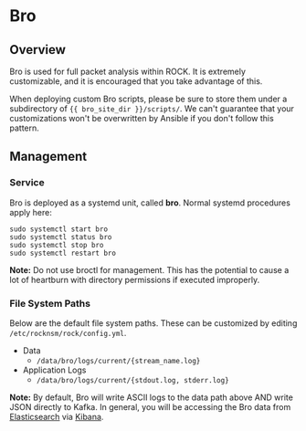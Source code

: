 # Bro

## Overview
Bro is used for full packet analysis within ROCK. It is extremely customizable, and it is encouraged that you take advantage of this.

When deploying custom Bro scripts, please be sure to store them under a subdirectory of `{{ bro_site_dir }}/scripts/`. We can't guarantee that your customizations won't be overwritten by Ansible if you don't follow this pattern.

## Management

### Service
Bro is deployed as a systemd unit, called **bro**. Normal systemd procedures apply here:

```
sudo systemctl start bro
sudo systemctl status bro
sudo systemctl stop bro
sudo systemctl restart bro
```

**Note:** Do not use broctl for management. This has the potential to cause a lot of heartburn with directory permissions if executed improperly.

### File System Paths

Below are the default file system paths. These can be customized by editing `/etc/rocknsm/rock/config.yml`.

* Data
  * `/data/bro/logs/current/{stream_name.log}`
* Application Logs
  * `/data/bro/logs/current/{stdout.log, stderr.log}`

**Note:** By default, Bro will write ASCII logs to the data path above AND write JSON directly to Kafka. In general, you will be accessing the Bro data from [Elasticsearch](elasticsearch.md) via [Kibana](kibana.md).
